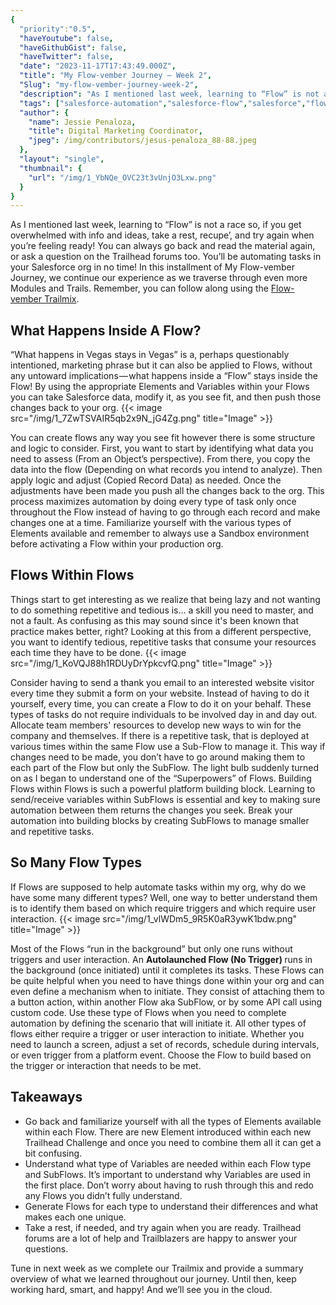 ```yaml
---
{
  "priority":"0.5",
  "haveYoutube": false,
  "haveGithubGist": false,
  "haveTwitter": false,
  "date": "2023-11-17T17:43:49.000Z",
  "title": "My Flow-vember Journey — Week 2",
  "Slug": "my-flow-vember-journey-week-2",
  "description": "As I mentioned last week, learning to “Flow” is not a race so, if you get overwhelmed with info and ideas, take a rest, recupe’, and try again when you’re feeling ready! You can always go back and read the material again, or ask a question on the Trailhead forums too. You’ll be automating tasks in your Salesforce org in no time!.",
  "tags": ["salesforce-automation","salesforce-flow","salesforce","flow-vember","salesforce-admin"],
  "author": {
    "name": Jessie Penaloza,
    "title": Digital Marketing Coordinator,
    "jpeg": /img/contributors/jesus-penaloza_88-88.jpeg
  },
  "layout": "single",
  "thumbnail": {
    "url": "/img/1_YbNQe_OVC23t3vUnjO3Lxw.png"
  }
}
---
```

As I mentioned last week, learning to “Flow” is not a race so, if you get overwhelmed with info and ideas, take a rest, recupe’, and try again when you’re feeling ready! You can always go back and read the material again, or ask a question on the Trailhead forums too. You’ll be automating tasks in your Salesforce org in no time!
In this installment of My Flow-vember Journey, we continue our experience as we traverse through even more Modules and Trails. Remember, you can follow along using the [Flow-vember Trailmix](https://trailhead.salesforce.com/users/cstegall/trailmixes/flow-vember).

## What Happens Inside A Flow?

“What happens in Vegas stays in Vegas” is a, perhaps questionably intentioned, marketing phrase but it can also be applied to Flows, without any untoward implications — what happens inside a “Flow” stays inside the Flow! By using the appropriate Elements and Variables within your Flows you can take Salesforce data, modify it, as you see fit, and then push those changes back to your org.
{{< image src="/img/1_7ZwTSVAIR5qb2x9N_jG4Zg.png" title="Image" >}}

You can create flows any way you see fit however there is some structure and logic to consider. First, you want to start by identifying what data you need to assess (From an Object’s perspective). From there, you copy the data into the flow (Depending on what records you intend to analyze). Then apply logic and adjust (Copied Record Data) as needed. Once the adjustments have been made you push all the changes back to the org. This process maximizes automation by doing every type of task only once throughout the Flow instead of having to go through each record and make changes one at a time.
Familiarize yourself with the various types of Elements available and remember to always use a Sandbox environment before activating a Flow within your production org.

## Flows Within Flows

Things start to get interesting as we realize that being lazy and not wanting to do something repetitive and tedious is… a skill you need to master, and not a fault. As confusing as this may sound since it&#39;s been known that practice makes better, right? Looking at this from a different perspective, you want to identify tedious, repetitive tasks that consume your resources each time they have to be done.
{{< image src="/img/1_KoVQJ88h1RDUyDrYpkcvfQ.png" title="Image" >}}

Consider having to send a thank you email to an interested website visitor every time they submit a form on your website. Instead of having to do it yourself, every time, you can create a Flow to do it on your behalf. These types of tasks do not require individuals to be involved day in and day out. Allocate team members&#39; resources to develop new ways to win for the company and themselves. If there is a repetitive task, that is deployed at various times within the same Flow use a Sub-Flow to manage it. This way if changes need to be made, you don’t have to go around making them to each part of the Flow but only the SubFlow.
The light bulb suddenly turned on as I began to understand one of the “Superpowers” of Flows. Building Flows within Flows is such a powerful platform building block. Learning to send/receive variables within SubFlows is essential and key to making sure automation between them returns the changes you seek. Break your automation into building blocks by creating SubFlows to manage smaller and repetitive tasks.

## So Many Flow Types

If Flows are supposed to help automate tasks within my org, why do we have some many different types? Well, one way to better understand them is to identify them based on which require triggers and which require user interaction.
{{< image src="/img/1_vlWDm5_9R5K0aR3ywK1bdw.png" title="Image" >}}

Most of the Flows “run in the background” but only one runs without triggers and user interaction. An <strong>Autolaunched Flow (No Trigger) </strong>runs in the background (once initiated) until it completes its tasks. These Flows can be quite helpful when you need to have things done within your org and can even define a mechanism when to initiate. They consist of attaching them to a button action, within another Flow aka SubFlow, or by some API call using custom code. Use these type of Flows when you need to complete automation by defining the scenario that will initiate it.
All other types of flows either require a trigger or user interaction to initiate. Whether you need to launch a screen, adjust a set of records, schedule during intervals, or even trigger from a platform event. Choose the Flow to build based on the trigger or interaction that needs to be met.

## Takeaways

<ul><li>Go back and familiarize yourself with all the types of Elements available within each Flow. There are new Element introduced within each new Trailhead Challenge and once you need to combine them all it can get a bit confusing.</li><li>Understand what type of Variables are needed within each Flow type and SubFlows. It’s important to understand why Variables are used in the first place. Don’t worry about having to rush through this and redo any Flows you didn’t fully understand.</li><li>Generate Flows for each type to understand their differences and what makes each one unique.</li><li>Take a rest, if needed, and try again when you are ready. Trailhead forums are a lot of help and Trailblazers are happy to answer your questions.</li></ul>Tune in next week as we complete our Trailmix and provide a summary overview of what we learned throughout our journey. Until then, keep working hard, smart, and happy!
And we’ll see you in the cloud.

